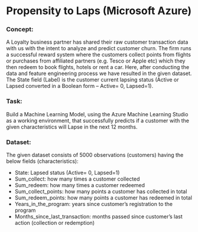 # Propensity to Laps (Microsoft Azure)

### Concept:
A Loyalty business partner has shared their raw customer transaction data with us with the intent to analyze and predict customer churn. The firm runs a successful reward system where the customers collect points from flights or purchases from affiliated partners (e.g. Tesco or Apple etc) which they then redeem to book flights, hotels or rent a car. Here, after conducting the data and feature engineering process we have resulted in the given dataset. The State field (Label) is the customer current lapsing status (Active or Lapsed converted in a Boolean form – Active= 0, Lapsed=1).

### Task:
Build a Machine Learning Model, using the Azure Machine Learning Studio as a working environment, that successfully predicts if a customer with the given characteristics will Lapse in the next 12 months.

### Dataset:
The given dataset consists of 5000 observations (customers) having the below fields (characteristics):
* State: Lapsed status (Active= 0, Lapsed=1)
* Sum_collect: how many times a customer collected
* Sum_redeem: how many times a customer redeemed
* Sum_collect_points: how many points a customer has collected in total
* Sum_redeem_points: how many points a customer has redeemed in total
* Years_in_the_program: years since customer’s registration to the program
* Months_since_last_transaction: months passed since customer’s last action (collection or redemption)
